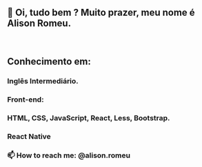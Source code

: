 <h2>👋 Oi, tudo bem ? Muito prazer, meu nome é Alison Romeu.</h2><br>



<h2>Conhecimento em:</h2>
<h3>Inglês Intermediário.</h3>
<h3>Front-end:</h3>
<h3>HTML, CSS, JavaScript, React, Less, Bootstrap.</h3>
<h3>React Native</h2>

<h3>📫 How to reach me: @alison.romeu</h3>
